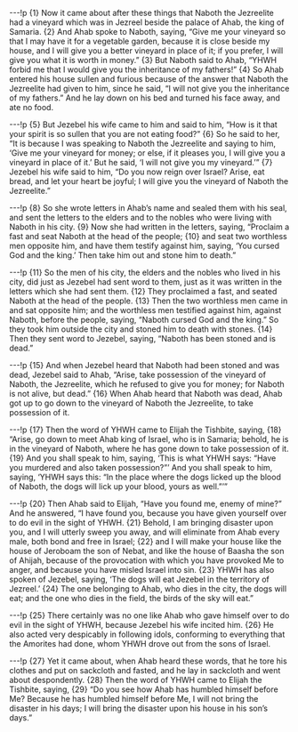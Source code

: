 ---!p
{1} Now it came about after these things that Naboth the Jezreelite 
had a vineyard which was in Jezreel beside the palace of Ahab, the king of Samaria. {2} And Ahab spoke to Naboth, saying, “Give me your vineyard so that I may have it for a vegetable garden, because it is close beside my house, and I will give you a better vineyard in place of it; if you prefer, I will give you what it is worth in money.” {3} But Naboth said to Ahab, “YHWH forbid me that I would give you the inheritance of my fathers!” {4} So Ahab entered his house sullen and furious because of the answer that Naboth the Jezreelite had given to him, since he said, “I will not give you the inheritance of my fathers.” And he lay down on his bed and turned his face away, and ate no food.

---!p
{5} But Jezebel his wife came to him and said to him, “How is it that your spirit is so sullen that you are not eating food?” {6} So he said to her, “It is because I was speaking to Naboth the Jezreelite and saying to him, ‘Give me your vineyard for money; or else, if it pleases you, I will give you a vineyard in place of it.’ But he said, ‘I will not give you my vineyard.’” {7} Jezebel his wife said to him, “Do you now reign over Israel? Arise, eat bread, and let your heart be joyful; I will give you the vineyard of Naboth the Jezreelite.”

---!p
{8} So she wrote letters in Ahab’s name and sealed them with his seal, and sent the letters to the elders and to the nobles who were living with Naboth in his city. {9} Now she had written in the letters, saying, “Proclaim a fast and seat Naboth at the head of the people; {10} and seat two worthless men opposite him, and have them testify against him, saying, ‘You cursed God and the king.’ Then take him out and stone him to death.”

---!p
{11} So the men of his city, the elders and the nobles who lived in his city, did just as Jezebel had sent word to them, just as it was written in the letters which she had sent them. {12} They proclaimed a fast, and seated Naboth at the head of the people. {13} Then the two worthless men came in and sat opposite him; and the worthless men testified against him, against Naboth, before the people, saying, “Naboth cursed God and the king.” So they took him outside the city and stoned him to death with stones. {14} Then they sent word to Jezebel, saying, “Naboth has been stoned and is dead.”

---!p
{15} And when Jezebel heard that Naboth had been stoned and was dead, Jezebel said to Ahab, “Arise, take possession of the vineyard of Naboth, the Jezreelite, which he refused to give you for money; for Naboth is not alive, but dead.” {16} When Ahab heard that Naboth was dead, Ahab got up to go down to the vineyard of Naboth the Jezreelite, to take possession of it.

---!p
{17} Then the word of YHWH came to Elijah the Tishbite, saying, {18} “Arise, go down to meet Ahab king of Israel, who is in Samaria; behold, he is in the vineyard of Naboth, where he has gone down to take possession of it. {19} And you shall speak to him, saying, ‘This is what YHWH says: “Have you murdered and also taken possession?”’ And you shall speak to him, saying, ‘YHWH says this: “In the place where the dogs licked up the blood of Naboth, the dogs will lick up your blood, yours as well.”’”

---!p
{20} Then Ahab said to Elijah, “Have you found me, enemy of mine?” And he answered, “I have found you, because you have given yourself over to do evil in the sight of YHWH. {21} Behold, I am bringing disaster upon you, and I will utterly sweep you away, and will eliminate from Ahab every male, both bond and free in Israel; {22} and I will make your house like the house of Jeroboam the son of Nebat, and like the house of Baasha the son of Ahijah, because of the provocation with which you have provoked Me to anger, and because you have misled Israel into sin. {23} YHWH has also spoken of Jezebel, saying, ‘The dogs will eat Jezebel in the territory of Jezreel.’ {24} The one belonging to Ahab, who dies in the city, the dogs will eat; and the one who dies in the field, the birds of the sky will eat.”

---!p
{25} There certainly was no one like Ahab who gave himself over to do evil in the sight of YHWH, because Jezebel his wife incited him. {26} He also acted very despicably in following idols, conforming to everything that the Amorites had done, whom YHWH drove out from the sons of Israel.

---!p
{27} Yet it came about, when Ahab heard these words, that he tore his clothes and put on sackcloth and fasted, and he lay in sackcloth and went about despondently. {28} Then the word of YHWH came to Elijah the Tishbite, saying, {29} “Do you see how Ahab has humbled himself before Me? Because he has humbled himself before Me, I will not bring the disaster in his days; I will bring the disaster upon his house in his son’s days.”